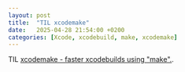 ```yaml
---
layout: post
title:  "TIL xcodemake"
date:   2025-04-28 21:54:00 +0200
categories: [Xcode, xcodebuild, make, xcodemake]
---
```

TIL [xcodemake - faster xcodebuilds using "make".](https://github.com/johnno1962/xcodemake).
